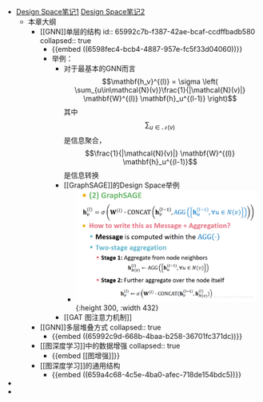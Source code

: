 - [Design Space笔记1](https://blog.csdn.net/PolarisRisingWar/article/details/117989170)
  [Design Space笔记2](https://blog.csdn.net/PolarisRisingWar/article/details/118001121)
	- 本章大纲
		- [[GNN]]单层的结构
		  id:: 65992c7b-f387-42ae-bcaf-ccdffbadb580
		  collapsed:: true
			- {{embed ((6598fec4-bcb4-4887-957e-fc5f33d04060))}}
			- 举例：
				- 对于最基本的GNN而言
				  $$\mathbf{h_v}^{(l)} = \sigma \left( \sum_{u\in\mathcal{N}(v)}\frac{1}{|\mathcal{N}(v)|} \mathbf{W}^{(l)} \mathbf{h}_u^{(l-1)} \right)$$
				  其中$$\sum_{u\in\mathcal{N}(v)}$$是信息聚合，$$\frac{1}{|\mathcal{N}(v)|} \mathbf{W}^{(l)} \mathbf{h}_u^{(l-1)}$$是信息转换
				- [[GraphSAGE]]的Design Space举例
					- ![image.png](../assets/image_1704538525525_0.png){:height 300, :width 432}
				- [[GAT 图注意力机制]]
		- [[GNN]]多层堆叠方式
		  collapsed:: true
			- {{embed ((65992c9d-668b-4baa-b258-36701fc371dc))}}
		- [[图深度学习]]中的数据增强
		  collapsed:: true
			- {{embed [[图增强]]}}
		- [[图深度学习]]的通用结构
			- {{embed ((659a4c68-4c5e-4ba0-afec-718de154bdc5))}}
-
-